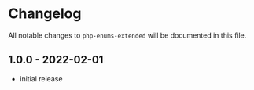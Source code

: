 # Changelog

All notable changes to `php-enums-extended` will be documented in this file.

## 1.0.0 - 2022-02-01

- initial release
